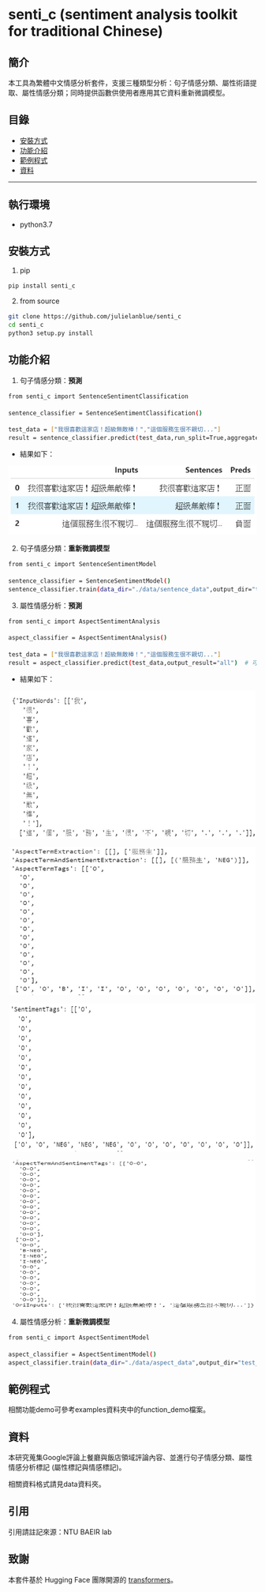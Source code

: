 # senti_c (sentiment analysis toolkit for traditional Chinese)

## 簡介
本工具為繁體中文情感分析套件，支援三種類型分析：句子情感分類、屬性術語提取、屬性情感分類；同時提供函數供使用者應用其它資料重新微調模型。

## 目錄
* [安裝方式](#安装方式)
* [功能介紹](#功能介紹)
* [範例程式](#範例程式)
* [資料](#資料)

---

## 執行環境
* python3.7 

## 安裝方式
1. pip 

```bash
pip install senti_c 
```

2. from source

```bash
git clone https://github.com/julielanblue/senti_c
cd senti_c
python3 setup.py install
```

## 功能介紹
1. 句子情感分類：**預測**

```bash
from senti_c import SentenceSentimentClassification

sentence_classifier = SentenceSentimentClassification()

test_data = ["我很喜歡這家店！超級無敵棒！","這個服務生很不親切..."]  
result = sentence_classifier.predict(test_data,run_split=True,aggregate_strategy=False)  # 可依據需求調整參數
```
    
* 結果如下：

<p align="center">
    <img src="https://github.com/julielanblue/senti_c-result-files/blob/master/%E5%8F%A5%E5%AD%90%E7%B5%90%E6%9E%9C.jpg" alt="Sample" >
</p>


2. 句子情感分類：**重新微調模型**

```bash
from senti_c import SentenceSentimentModel

sentence_classifier = SentenceSentimentModel()
sentence_classifier.train(data_dir="./data/sentence_data",output_dir="test_fine_tuning_sent")  # 可依據需求調整參數
```


3. 屬性情感分析：**預測**

```bash
from senti_c import AspectSentimentAnalysis

aspect_classifier = AspectSentimentAnalysis()

test_data = ["我很喜歡這家店！超級無敵棒！","這個服務生很不親切..."]   
result = aspect_classifier.predict(test_data,output_result="all")  # 可依據需求調整參數
```
*  結果如下：

<p align="center">
    <img src="https://github.com/julielanblue/senti_c-result-files/blob/master/%E5%B1%AC%E6%80%A7%E7%B5%90%E6%9E%9C1.jpg" alt="Sample"  width="500" height="300">
</p>
<p align="center">
    <img src="https://github.com/julielanblue/senti_c-result-files/blob/master/%E5%B1%AC%E6%80%A7%E7%B5%90%E6%9E%9C2.jpg" alt="Sample"  width="500" height="300">
</p>
<p align="center">
    <img src="https://github.com/julielanblue/senti_c-result-files/blob/master/%E5%B1%AC%E6%80%A7%E7%B5%90%E6%9E%9C3.jpg" alt="Sample"  width="500" height="300">
</p>
<p align="center">
    <img src="https://github.com/julielanblue/senti_c-result-files/blob/master/%E5%B1%AC%E6%80%A7%E7%B5%90%E6%9E%9C4.jpg" alt="Sample"  width="500" height="300">
</p>


4. 屬性情感分析：**重新微調模型**

```bash
from senti_c import AspectSentimentModel

aspect_classifier = AspectSentimentModel()
aspect_classifier.train(data_dir="./data/aspect_data",output_dir="test_fine_tuning_aspect")  # 可依據需求調整參數
```

## 範例程式
相關功能demo可參考examples資料夾中的function_demo檔案。



## 資料
本研究蒐集Google評論上餐廳與飯店領域評論內容、並進行句子情感分類、屬性情感分析標記 (屬性標記與情感標記)。

相關資料格式請見data資料夾。

## 引用
引用請註記來源：NTU BAEIR lab 

## 致謝
本套件基於 Hugging Face 團隊開源的 <a href="https://github.com/huggingface/transformers">transformers</a>。 











